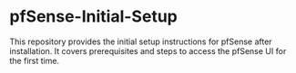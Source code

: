 # pfSense-Initial-Setup
This repository provides the initial setup instructions for pfSense after installation. It covers prerequisites and steps to access the pfSense UI for the first time.
